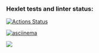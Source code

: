 ### Hexlet tests and linter status:
[![Actions Status](https://github.com/Nurzhan2023/python-project-49/actions/workflows/hexlet-check.yml/badge.svg)](https://github.com/Nurzhan2023/python-project-49/actions)


[![asciinema](https://asciinema.org/connect/9023391f-0a2a-4d77-92f4-c89667a988b0.svg)](https://asciinema.org/connect/9023391f-0a2a-4d77-92f4-c89667a988b0)

<a href="https://codeclimate.com/github/Nurzhan2023/python-project-49/maintainability"><img src="https://api.codeclimate.com/v1/badges/364adb79c130f5d257e8/maintainability" /></a>

